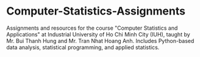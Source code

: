 # Computer-Statistics-Assignments
Assignments and resources for the course "Computer Statistics and Applications" at Industrial University of Ho Chi Minh City (IUH), taught by Mr. Bui Thanh Hung and Mr. Tran Nhat Hoang Anh. Includes Python-based data analysis, statistical programming, and applied statistics.
